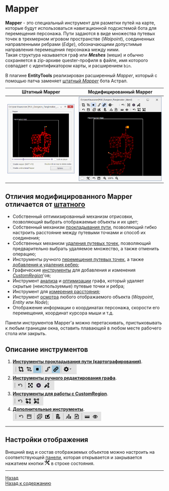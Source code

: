 # Mapper

**Mapper** - это специальный инструмент для разметки путей на карте, которые будут использоваться навигационной подсистемой бота для перемещения персонажа. 
Пути задаются в виде множества путевых точек в трехмерном игровом пространстве (*Waipoint*), соединенных направленными ребрами (*Edge*), обозначающими допустимые направления перемещения персонажа между ними.  
Такая структура называется граф или ***Meshes*** (меши) и обычно сохраняется в zip-архиве quester-профиля в файле, имя которого совпадает с идентификатором карты, и расширением ``bin``.

В плагине **EntityTools** реализирован расширенный *Mapper*, который с помощью патча заменяет [штатный *Mapper*](https://www.neverwinter-bot.com/forums/viewtopic.php?p=43909#p43909) бота Астрал.

|Штатный Mapper|Модифицированный Mapper|
|:------------:|:---------------------:|
|![Mapper](img/Mapper_Square.png)|![MapperExt](img/MapperExt_Square.png)|

## **Отличия модифицированного Mapper отличается от [штатного](https://www.neverwinter-bot.com/forums/viewtopic.php?p=43909#p43909)**

- Собственный оптимизированный механизм отрисовки, позволяющий выбрать отображаемые объекты и их цвет;
- Собственный механизм [прокладывания пути](Mapper-MappingTools-RU.md), позволяющий гибко настроить расстояние между путевыми точками и способ их соединения;
- Собственных механизм [удаления путевых точек](Mapper-EditTools-DeleteNodes-RU.md), позволяющий предварительно выбрать удаляемое множество, а также отменить операцию;
- Инструменты ручного [перемещения путевых точек](Mapper-EditTools-RelocateNodes-RU.md), а также [добавления и удаления ребер](Mapper-EditTools-EditEdges-RU.md);
- Графические [инструменты](Mapper-CustomRegionTools-RU.md) для добавления и изменения [*CustomRegion*](../../General/Glossary-RU.md#ref-CustomRegion)'ов;
- Инструмент [анализа](Mapper-GraphTools-RU.md#ref-MeshesInfo) и [оптимизации](Mapper-GraphTools-RU.md#ref-Compression) графа, который удаляет скрытые (неиспользуемые) путевые точки и ребра;
- Инструмент для [измерения расстояния](Mapper-GraphTools-DistanceMeasurement-RU.md);
- Инструмент [осмотра](Mapper-GraphTools-RU.md#ref-ObjectInfo) любого отображаемого объекта (*Waypoint*, *Entity* или *Node*);
- Отображение информации о координатах персонажа, скорости его перемещения, координат курсора мыши и т.д.

Панели инструментов Mapper'a можно перетаскивать, пристыковывать к любым границам окна, оставить плавающей в любом месте рабочего стола или закрыть.

## **Описание инструментов**

1. **[Инструменты прокладывания пути (картографирования)](Mapper-MappingTools-RU.md)**.  
   ![MappingTools](img/MapperExt-Panel-Mapping.png)
2. **[Инструменты ручного редактирования графа](Mapper-EditTools-RU.md)**.  
   ![MappingTools](img/MapperExt-Panel-EditTools.png)
3. **[Инструменты для работы с CustomRegion](Mapper-CustomRegionTools-RU.md)**.  
   ![MappingTools](img/MapperExt-Panel-CustomRegionTools.png)
4. **[Дополнительные инструменты](Mapper-GraphTools-RU.md)**.  
   ![MappingTools](img/MapperExt-Panel-GraphTools.png)

---

## **Настройки отображения**

Внешний вид и состав отображаемых объектов можно настроить на соответствующей [панели](GeneralOptions-RU.md), которая открывается  и закрывается нажатием кнопки [![GeneralOptions](img/icons/miniCustomization.png)](GeneralOptions-RU.md) в строке состояния.

---

<a href="javascript:history.back()">Назад</a>  
[Назад к содержанию](../../index.md)
